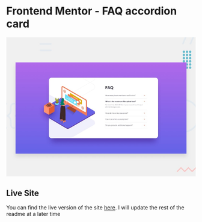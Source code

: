 # Frontend Mentor - FAQ accordion card

![Design preview for the FAQ accordion card coding challenge](./develop/images/desktop-preview.jpg)

## Live Site

You can find the live version of the site [here](). I will update the rest of the readme at a later time
